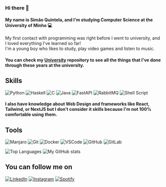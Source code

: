 ### Hi there 👋
#### My name is Simão Quintela, and I'm studying Computer Science at the University of Minho 💻<br>
My first contact with programming was right before I went to university, and I loved everything I've learned so far!<br>
I'm a young boy who likes to study, play video games and listen to music.<br>
#### You can check my [University](https://github.com/SimaoQuintela/University) repository to see all the things that I've done through these years at the university.

## Skills
![Python](https://img.shields.io/badge/Python-3776AB?style=for-the-badge&logo=python&logoColor=white)
![Haskell](https://img.shields.io/badge/Haskell-5e5086?style=for-the-badge&logo=haskell&logoColor=white)
![C](https://img.shields.io/badge/c-%2300599C.svg?style=for-the-badge&logo=c&logoColor=white)
![Java](https://img.shields.io/badge/Java-ED8B00?style=for-the-badge&logo=java&logoColor=white)
![FastAPI](https://img.shields.io/badge/FastAPI-005571?style=for-the-badge&logo=fastapi)
![RabbitMQ](https://img.shields.io/badge/rabbitmq-%23FF6600.svg?&style=for-the-badge&logo=rabbitmq&logoColor=white)
![Shell Script](https://img.shields.io/badge/Shell_Script-121011?style=for-the-badge&logo=gnu-bash&logoColor=white)

#### I also have knowledge about Web Design and frameworks like React, Tailwind, or NextJS but I don't consider it skills because I'm not 100% comfortable using them.

## Tools
![Manjaro](https://img.shields.io/badge/manjaro-35BF5C?style=for-the-badge&logo=manjaro&logoColor=white)
![Git](https://img.shields.io/badge/GIT-E44C30?style=for-the-badge&logo=git&logoColor=white)
![Docker](https://img.shields.io/badge/docker-%230db7ed.svg?style=for-the-badge&logo=docker&logoColor=white)
![VSCode](https://img.shields.io/badge/Visual_Studio_Code-0078D4?style=for-the-badge&logo=visual%20studio%20code&logoColor=white)
![GitHub](https://img.shields.io/badge/github-%23121011.svg?style=for-the-badge&logo=github&logoColor=white)
![GitLab](https://img.shields.io/badge/gitlab-%23181717.svg?style=for-the-badge&logo=gitlab&logoColor=white)



![Top Languages](https://github-readme-stats.vercel.app/api/top-langs/?username=SimaoQuintela&layout=compact&theme=dracula)
![My GitHub stats](https://github-readme-stats.vercel.app/api?username=SimaoQuintela&show_icons=true&theme=dracula)

## You can follow me on


[![LinkedIn](https://img.shields.io/badge/linkedin-F2B9AA.svg?style=for-the-badge&logo=linkedin&logoColor=000000)](https://www.linkedin.com/in/sim%C3%A3o-quintela/)
[![Instagram](https://img.shields.io/badge/@simao.quintela-F2B9AA.svg?style=for-the-badge&logo=Instagram&logoColor=000000)](https://www.instagram.com/simao.quintela/)
[![Spotify](https://img.shields.io/badge/Spotify-F2B9AA?style=for-the-badge&logo=spotify&logoColor=000000)](https://open.spotify.com/user/215y3bj2i5nms27kgdv2c6i4q)
